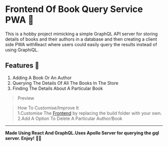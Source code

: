 # Frontend Of Book Query Service PWA 📕

This is a hobby project mimicking a simple GraphQL API server for storing details of books and their authors in a database and then creating a client side PWA withReact where users could easily query the results instead of using GraphiQL.

## Features 🤖

1. Adding A Book Or An Author
2. Querying The Details Of All The Books In The Store
3. Finding The Details About A Particular Book

> Preview

> How To Customise/Improve It  
> 1.Customise The [Frontend](https://github.com/sibesh1/Book-Query-Frontend) by replacing the build folder with your own.  
> 2.Add A Option To Delete A Particular Author/Book

---

**Made Using React And GraphQL.Uses Apollo Server for querying the gql server. Enjoy!** 🎉🎊
